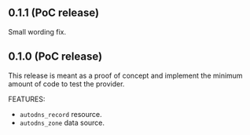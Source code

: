 ## 0.1.1 (PoC release)

Small wording fix.

## 0.1.0 (PoC release)

This release is meant as a proof of concept and implement the minimum amount of code to test the provider.

FEATURES:
- `autodns_record` resource.
- `autodns_zone` data source.
